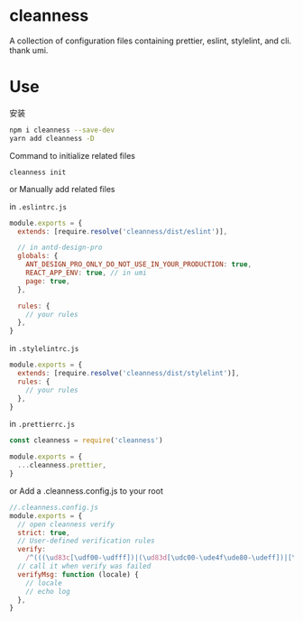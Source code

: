 # cleanness

A collection of configuration files containing prettier, eslint, stylelint, and cli. thank umi.

# Use

安装

```bash
npm i cleanness --save-dev
yarn add cleanness -D
```

Command to initialize related files

```
cleanness init
```

or Manually add related files

in `.eslintrc.js`

```js
module.exports = {
  extends: [require.resolve('cleanness/dist/eslint')],

  // in antd-design-pro
  globals: {
    ANT_DESIGN_PRO_ONLY_DO_NOT_USE_IN_YOUR_PRODUCTION: true,
    REACT_APP_ENV: true, // in umi
    page: true,
  },

  rules: {
    // your rules
  },
}
```

in `.stylelintrc.js`

```js
module.exports = {
  extends: [require.resolve('cleanness/dist/stylelint')],
  rules: {
    // your rules
  },
}
```

in `.prettierrc.js`

```js
const cleanness = require('cleanness')

module.exports = {
  ...cleanness.prettier,
}
```

or Add a .cleanness.config.js to your root

```js
//.cleanness.config.js
module.exports = {
  // open cleanness verify
  strict: true,
  // User-defined verification rules
  verify:
    /^(((\ud83c[\udf00-\udfff])|(\ud83d[\udc00-\ude4f\ude80-\udeff])|[\u2600-\u2B55]) )?(revert: )?(feat|fix|docs|UI|refactor|perf|workflow|build|CI|typos|chore|tests|types|wip|release|dep|locale)(\(.+\))?: .{1,50}/,
  // call it when verify was failed
  verifyMsg: function (locale) {
    // locale
    // echo log
  },
}
```
